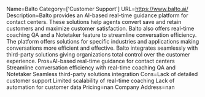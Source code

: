 Name=Balto
Category=['Customer Support']
URL=https://www.balto.ai/
Description=Balto provides an AI-based real-time guidance platform for contact centers. These solutions help agents convert save and retain customers and maximize customer satisfaction. Balto also offers real-time coaching QA and a Notetaker feature to streamline conversation efficiency. The platform offers solutions for specific industries and applications making conversations more efficient and effective. Balto integrates seamlessly with third-party solutions giving organizations total control over the customer experience.
Pros=AI-based real-time guidance for contact centers Streamline conversation efficiency with real-time coaching QA and Notetaker Seamless third-party solutions integration
Cons=Lack of detailed customer support Limited scalability of real-time coaching Lack of automation for customer data
Pricing=nan
Company Address=nan
